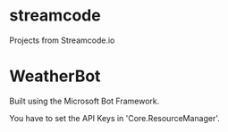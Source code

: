 # streamcode
Projects from Streamcode.io

# WeatherBot
Built using the Microsoft Bot Framework.

You have to set the API Keys in 'Core.ResourceManager'.

